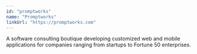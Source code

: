 ```yaml
---
id: "promptworks"
name: "Promptworks"
linkUrl: "https://promptworks.com"
---
```


A software consulting boutique developing customized web and mobile applications for companies ranging from startups to Fortune 50 enterprises.
